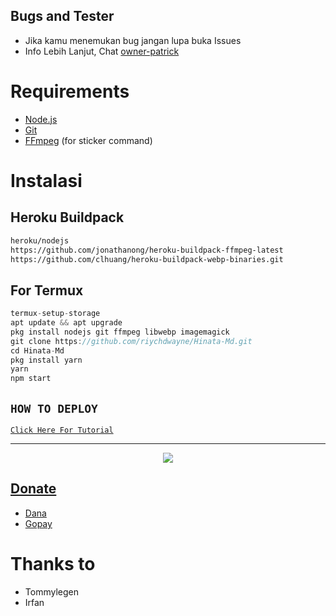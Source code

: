 ## Bugs and Tester
* Jika kamu menemukan bug jangan lupa buka Issues
* Info Lebih Lanjut, Chat [owner-patrick](https://wa.me/6289505054287)

# Requirements
* [Node.js](https://nodejs.org/en/)
* [Git](https://git-scm.com/downloads)
* [FFmpeg](https://github.com/BtbN/FFmpeg-Builds/releases/download/autobuild-2020-12-08-13-03/ffmpeg-n4.3.1-26-gca55240b8c-win64-gpl-4.3.zip) (for sticker command)

# Instalasi
## Heroku Buildpack
```bash
heroku/nodejs
https://github.com/jonathanong/heroku-buildpack-ffmpeg-latest
https://github.com/clhuang/heroku-buildpack-webp-binaries.git
```
## For Termux
```ts
termux-setup-storage
apt update && apt upgrade
pkg install nodejs git ffmpeg libwebp imagemagick
git clone https://github.com/riychdwayne/Hinata-Md.git
cd Hinata-Md
pkg install yarn
yarn
npm start
```

## ```HOW TO DEPLOY```

[`Click Here For Tutorial`](https://youtu.be/sOmktqYamTM)<br>

----------

<p align="center">
  <a href="https://youtu.be/sOmktqYamTM"><img src="https://telegra.ph/file/4e8679b0d4677be9a2995.jpg" />
</p>

## Donate
- [Dana](https://wa.me/6289505054287?text=Bang+mau+donasi)
- [Gopay](https://wa.me/6289505054287?text=Bang+mau+donasi)

# Thanks to
- Tommylegen
- Irfan
